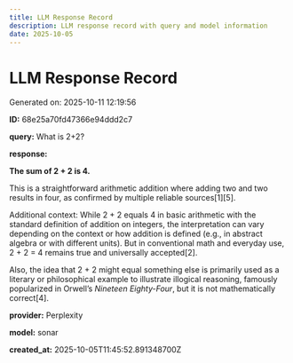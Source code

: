 ```yaml
---
title: LLM Response Record
description: LLM response record with query and model information
date: 2025-10-05
---
```


# LLM Response Record

Generated on: 2025-10-11 12:19:56

**ID:** 68e25a70fd47366e94ddd2c7

**query:** What is 2+2?

**response:**

**The sum of 2 + 2 is 4.**

This is a straightforward arithmetic addition where adding two and two results in four, as confirmed by multiple reliable sources[1][5].

Additional context: While 2 + 2 equals 4 in basic arithmetic with the standard definition of addition on integers, the interpretation can vary depending on the context or how addition is defined (e.g., in abstract algebra or with different units). But in conventional math and everyday use, 2 + 2 = 4 remains true and universally accepted[2].

Also, the idea that 2 + 2 might equal something else is primarily used as a literary or philosophical example to illustrate illogical reasoning, famously popularized in Orwell’s *Nineteen Eighty-Four*, but it is not mathematically correct[4].

**provider:** Perplexity

**model:** sonar

**created_at:** 2025-10-05T11:45:52.891348700Z

